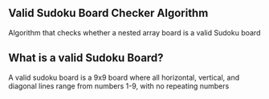 ## Valid Sudoku Board Checker Algorithm
Algorithm that checks whether a nested array board is a valid Sudoku board

## What is a valid Sudoku Board?
A valid sudoku board is a 9x9 board where all horizontal, vertical, and diagonal lines range from numbers 1-9, with no repeating numbers
